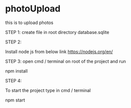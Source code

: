 # photoUpload
this is to upload photos

STEP 1:
create file in root directory database.sqlite


STEP 2:

Install node js from below link
https://nodejs.org/en/


STEP 3:
open cmd / terminal on root of the project and run

npm install


STEP 4:

To start the project type in cmd / terminal

npm start